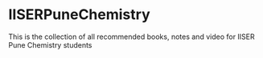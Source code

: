 # IISERPuneChemistry
This is the collection of all recommended books, notes and video for IISER Pune Chemistry students
